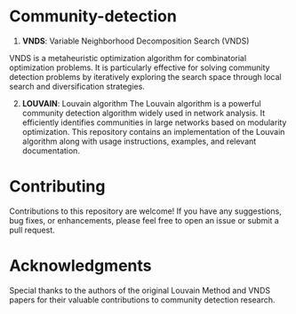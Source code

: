# Community-detection

1. **VNDS**: Variable Neighborhood Decomposition Search (VNDS)

VNDS is a metaheuristic optimization algorithm for combinatorial optimization problems. It is particularly effective for solving community detection problems by iteratively exploring the search space through local search and diversification strategies.

2. **LOUVAIN**: Louvain algorithm
The Louvain algorithm is a powerful community detection algorithm widely used in network analysis. It efficiently identifies communities in large networks based on modularity optimization. This repository contains an implementation of the Louvain algorithm along with usage instructions, examples, and relevant documentation.

# Contributing

Contributions to this repository are welcome! If you have any suggestions, bug fixes, or enhancements, please feel free to open an issue or submit a pull request.

# Acknowledgments

Special thanks to the authors of the original Louvain Method and VNDS papers for their valuable contributions to community detection research.
